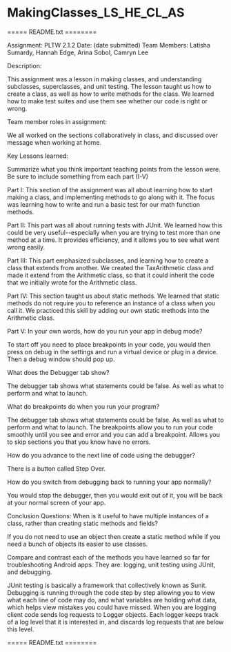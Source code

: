 # MakingClasses_LS_HE_CL_AS
===== README.txt ========

Assignment: PLTW 2.1.2
Date: (date submitted)
Team Members: Latisha Sumardy, Hannah Edge, Arina Sobol, Camryn Lee 

Description:

This assignment was a lesson in making classes, and understanding subclasses, superclasses, and unit testing. The lesson taught us how to create a class, as well as how to write methods for the class. We learned how to make test suites and use them see whether our code is right or wrong. 

Team member roles in assignment: 

We all worked on the sections collaboratively in class, and discussed over message when working at home.

Key Lessons learned:

Summarize what you think important teaching points from the lesson were.  Be sure to
include something from each part (I-V)

Part I: 
This section of the assignment was all about learning how to start making a class, and implementing methods to go along with it. The focus was learning how to write and run a basic test for our math function methods.

Part II:
This part was all about running tests with JUnit. We learned how this could be very useful--especially when you are trying to test more than one method at a time. It provides efficiency, and it allows you to see what went wrong easily. 

Part III:
This part emphasized subclasses, and learning how to create a class that extends from another. We created the TaxArithmetic class and made it extend from the Arithmetic class, so that it could inherit the code that we initially wrote for the Arithmetic class. 

Part IV:
This section taught us about static methods. We learned that static methods do not require you to reference an instance of a class when you call it. We practiced this skill by adding our own static methods into the Arithmetic class. 

Part V:
In your own words, how do you run your app in debug mode?

To start off you need to place breakpoints in your code, you would then press on debug in the settings and run a virtual device or plug in a device. Then a debug window should pop up.

What does the Debugger tab show?

The debugger tab shows what statements could be false. As well as what to perform and what to launch.

What do breakpoints do when you run your program?

The debugger tab shows what statements could be false. As well as what to perform and what to launch.
The breakpoints allow you to run your code smoothly until you see and error and you can add a breakpoint. Allows you to skip sections you that you know have no errors.

How do you advance to the next line of code using the debugger?

There is a button called Step Over.

How do you switch from debugging back to running your app normally?

You would stop the debugger, then you would exit out of it, you will be back at your normal screen of your app.

Conclusion Questions:
When is it useful to have multiple instances of a class, rather than creating static methods and fields?

If you do not need to use an object then create a static method while if you need a bunch of objects its easier to use classes.

Compare and contrast each of the methods you have learned so far for troubleshooting Android apps. They are: logging, unit testing using JUnit, and debugging.

JUnit testing is basically a framework that collectively known as Sunit. Debugging is running through the code step by step allowing you to view what each line of code may do, and what variables are holding what data, which helps view mistakes you could have missed. When you are logging client code sends log requests to Logger objects. Each logger keeps track of a log level that it is interested in, and discards log requests that are below this level.


===== README.txt ========
